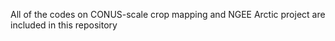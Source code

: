 All of the codes on CONUS-scale crop mapping and NGEE Arctic project are included in this repository
